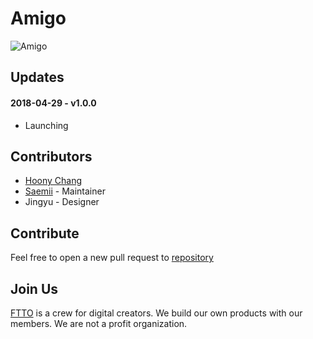 # Amigo
![Amigo](https://raw.githubusercontent.com/ftto/amigo/gh-pages/screenshot.png)
## Updates

#### 2018-04-29 - v1.0.0
- Launching

## Contributors
- [Hoony Chang](https://github.com/the6thm0nth)
- [Saemii](https://github.com/amiru11) - Maintainer
- Jingyu - Designer

## Contribute
Feel free to open a new pull request to [repository](https://github.com/ftto/amigo)

## Join Us
[FTTO](https://github.com/ftto) is a crew for digital creators. We build our own products with our members. We are not a profit organization.
